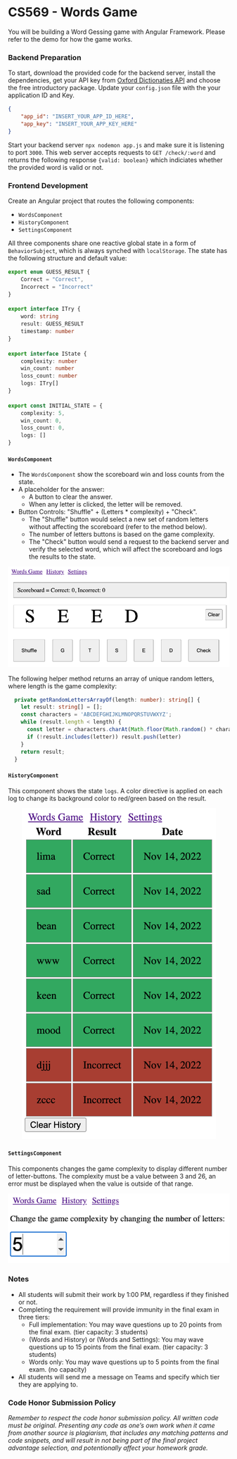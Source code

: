 # CS569 - Words Game
You will be building a Word Gessing game with Angular Framework. Please refer to the demo for how the game works.  
    
### Backend Preparation
To start, download the provided code for the backend server, install the dependencies, get your API key from [Oxford Dictionaties API](https://developer.oxforddictionaries.com/) and choose the free introductory package. Update your `config.json` file with the your application ID and Key.
```json
{
    "app_id": "INSERT_YOUR_APP_ID_HERE",
    "app_key": "INSERT_YOUR_APP_KEY_HERE"
}
```
Start your backend server `npx nodemon app.js` and make sure it is listening to port `3000`. This web server accepts requests to `GET /check/:word` and returns the following response `{valid: boolean}` which indiciates whether the provided word is valid or not.
  
### Frontend Development
Create an Angular project that routes the following components:
* `WordsComponent`
* `HistoryComponent`
* `SettingsComponent`
  
All three components share one reactive global state in a form of `BehaviorSubject`, which is always synched with `localStorage`. The state has the following structure and default value:
```ts
export enum GUESS_RESULT {
    Correct = "Correct",
    Incorrect = "Incorrect"
}

export interface ITry {
    word: string
    result: GUESS_RESULT
    timestamp: number
}

export interface IState {
    complexity: number
    win_count: number
    loss_count: number
    logs: ITry[]
}

export const INITIAL_STATE = {
    complexity: 5,
    win_count: 0,
    loss_count: 0,
    logs: []
}
```
#### `WordsComponent`
* The `WordsComponent` show the scoreboard win and loss counts from the state.
* A placeholder for the answer:
    * A button to clear the answer. 
    * When any letter is clicked, the letter will be removed.
* Button Controls: "Shuffle" + (Letters * complexity) + "Check". 
    * The "Shuffle" button would select a new set of random letters without affecting the scoreboard (refer to the method below). 
    * The number of letters buttons is based on the game complexity. 
    * The "Check" button would send a request to the backend server and verify the selected word, which will affect the scoreboard and logs the results to the state.
<p align="center">
  <img src="./snapshot-words.png" />
</p>

The following helper method returns an array of unique random letters, where length is the game complexity:
```ts
  private getRandomLettersArrayOf(length: number): string[] {
    let result: string[] = [];
    const characters = 'ABCDEFGHIJKLMNOPQRSTUVWXYZ';
    while (result.length < length) {
      const letter = characters.charAt(Math.floor(Math.random() * characters.length))
      if (!result.includes(letter)) result.push(letter)
    }
    return result;
  }
```
#### `HistoryComponent`
This component shows the state `logs`. A color directive is applied on each log to change its background color to red/green based on the result.
<p align="center">
  <img src="./snapshot-history.png" />
</p>
  
#### `SettingsComponent`
This components changes the game complexity to display different number of letter-buttons. The complexity must be a value between 3 and 26, an error must be displayed when the value is outside of that range.
<p align="center">
  <img src="./snapshot-settings.png" />
</p>

### Notes
* All students will submit their work by 1:00 PM, regardless if they finished or not.
* Completing the requirement will provide immunity in the final exam in three tiers:
  * Full implementation: You may wave questions up to 20 points from the final exam. (tier capacity: 3 students)
  * (Words and History) or (Words and Settings): You may wave questions up to 15 points from the final exam.  (tier capacity: 3 students)
  * Words only: You may wave questions up to 5 points from the final exam. (no capacity)
* All students will send me a message on Teams and specify which tier they are applying to.

  
### Code Honor Submission Policy
*Remember to respect the code honor submission policy. All written code must be original. Presenting any code as one’s own work when it came from another source is plagiarism, that includes any matching patterns and code snippets, and will result in not being part of the final project advantage selection, and potentionally affect your homework grade.*
